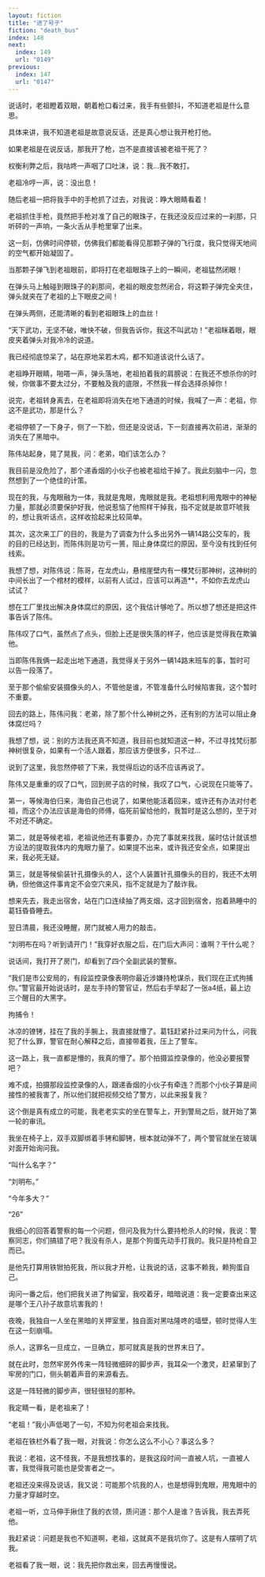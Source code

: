 ```yaml
---
layout: fiction
title: "进了号子"
fiction: "death_bus"
index: 148
next:
  index: 149
  url: "0149"
previous:
  index: 147
  url: "0147"
---
```

说话时，老祖瞪着双眼，朝着枪口看过来，我手有些颤抖，不知道老祖是什么意思。

具体来讲，我不知道老祖是故意说反话，还是真心想让我开枪打他。

如果老祖是在说反话，那我开了枪，岂不是直接该被老祖干死了？

权衡利弊之后，我咕咚一声咽了口吐沫，说：我...我不敢打。

老祖冷哼一声，说：没出息！

随后老祖一把将我手中的手枪抓了过去，对我说：睁大眼睛看着！

老祖抓住手枪，竟然把手枪对准了自己的眼珠子，在我还没反应过来的一刹那，只听砰的一声响，一条火舌从手枪里窜了出来。

这一刻，仿佛时间停顿，仿佛我们都能看得见那颗子弹的飞行度，我只觉得天地间的空气都开始凝固了。

当那颗子弹飞到老祖眼前，即将打在老祖眼珠子上的一瞬间，老祖猛然闭眼！

在弹头马上触碰到眼珠子的刹那间，老祖的眼皮忽然闭合，将这颗子弹完全夹住，弹头就夹在了老祖的上下眼皮之间！

在弹头两侧，还能清晰的看到老祖眼珠上的血丝！

“天下武功，无坚不破，唯快不破，但我告诉你，我这不叫武功！”老祖眯着眼，眼皮夹着弹头对我冷冷的说道。

我已经彻底惊呆了，站在原地呆若木鸡，都不知道该说什么话了。

老祖睁开眼睛，啪嗒一声，弹头落地，老祖拍着我的肩膀说：在我还不想杀你的时候，你做事不要太过分，不要触及我的底限，不然我一样会选择杀掉你！

说完，老祖转身离去，在老祖即将消失在地下通道的时候，我喊了一声：老祖，你这不是武功，那是什么？

老祖停顿了一下身子，侧了一下脸，但还是没说话，下一刻直接再次前进，渐渐的消失在了黑暗中。

陈伟站起身，晃了晃我，问：老弟，咱们该怎么办？

我目前是没危险了，那个递香烟的小伙子也被老祖给干掉了。我此刻脑中一闪，忽然想到了一个绝佳的计策。

现在的我，与鬼眼融为一体，我就是鬼眼，鬼眼就是我。老祖想利用鬼眼中的神秘力量，那就必须要保护好我，他说惹恼了他照样干掉我，指不定就是故意吓唬我的，想让我听话点，这样收拾起来比较简单。

其次，这次来工厂的目的，我是为了调查为什么多出另外一辆14路公交车的，我的目的已经达到，而陈伟则是功亏一篑，阻止身体腐烂的原因，至今没有找到任何线索。

我想了想，对陈伟说：陈哥，在龙虎山，悬棺崖壁内有一棵梵衍那神树，这神树的中间长出了一个棺材的模样，以前有人试过，应该可以再造**，不如你去龙虎山试试？

想在工厂里找出解决身体腐烂的原因，这个我估计够呛了。所以想了想还是把这件事告诉了陈伟。

陈伟叹了口气，虽然点了点头，但脸上还是很失落的样子，他应该是觉得我在欺骗他。

当即陈伟我俩一起走出地下通道，我觉得关于另外一辆14路末班车的事，暂时可以告一段落了。

至于那个偷偷安装摄像头的人，不管他是谁，不管准备什么时候陷害我，这个暂时不重要。

回去的路上，陈伟问我：老弟，除了那个什么神树之外，还有别的方法可以阻止身体腐烂吗？

我想了想，说：别的方法我还真不知道，我目前也就知道这一种，不过寻找梵衍那神树很复杂，如果有一个活人跟着，那应该方便很多，只不过...

说到了这里，我忽然停顿了下来，我觉得后边的话不应该再说了。

陈伟又是重重的叹了口气，回到房子店的时候，我叹了口气，心说现在只能等了。

第一，等候海伯归来，海伯自己也说了，如果他能活着回来，或许还有办法对付老祖，而这个办法应该是海伯的师傅，临死前留给他的，我暂时是这么想的，至于对不对还不确定。

第二，就是等候老祖，老祖说他还有事要办，办完了事就来找我，届时估计就该想方设法的提取我体内的鬼眼力量了。如果提不出来，或许我还安全点，如果提出来，我必死无疑。

第三，就是等候偷装针孔摄像头的人，这个人装置针孔摄像头的目的，我还不太明确，但他做这件事肯定不会空穴来风，指不定就是为了敲诈我。

想来先去，我走出宿舍，站在门口连续抽了两支烟，这才回到宿舍，抱着熟睡中的葛钰昏昏睡去。

翌日清晨，我还没睡醒，房门就被人用力的敲击。

“刘明布在吗？听到请开门！”我穿好衣服之后，在门后大声问：谁啊？干什么呢？

说话间，我打开了房门，却看到了四个全副武装的警察。

“我们是市公安局的，有段监控录像表明你最近涉嫌持枪谋杀，我们现在正式拘捕你。”警官最开始说话时，是左手持的警官证，然后右手举起了一张a4纸，最上边三个醒目的大黑字。

拘捕令！

冰凉的镣铐，挂在了我的手腕上，我直接就懵了。葛钰赶紧扑过来问为什么，问我犯了什么罪，警官在耐心解释之后，直接带着我，压上了警车。

这一路上，我一直都是懵的，我真的懵了。那个拍摄监控录像的，他没必要报警吧？

难不成，拍摄那段监控录像的人，跟递香烟的小伙子有牵连？而那个小伙子算是间接性的被我害了，所以他们就把视频交给了警方，以此来报复我？

这个倒是真有成立的可能，我老老实实的坐在警车上，开到警局之后，就开始了第一轮的审讯。

我坐在椅子上，双手双脚绑着手铐和脚铐，根本就动弹不了，两个警官就坐在玻璃对面开始询问我。

“叫什么名字？”

“刘明布。”

“今年多大？”

“26”

我细心的回答着警察的每一个问题，但问及我为什么要持枪杀人的时候，我说：警察同志，你们搞错了吧？我没有杀人，是那个狗蛋先动手打我的。我只是持枪自卫而已。

是他先打算用铁锨拍死我，所以我才开枪，让我说的话，这事不赖我，赖狗蛋自己。

询问一番之后，他们把我关进了拘留室，我咬着牙，暗暗说道：我一定要查出来这是哪个王八孙子故意坑害我的！

夜晚，我独自一人坐在黑暗的关押室里，独自面对黑咕隆咚的墙壁，顿时觉得人生在这一刻崩塌。

杀人，这罪名一旦成立，一旦确立，那可就真是我的世界末日了。

就在此时，忽然牢房外传来一阵轻微细碎的脚步声，我耳朵一个激灵，赶紧窜到了牢房的门口，侧头朝着声音的来源看去。

这是一阵轻微的脚步声，很轻很轻的那种。

我定睛一看，是老祖来了！

“老祖！”我小声低喝了一句，不知为何老祖会来找我。

老祖在铁栏外看了我一眼，对我说：你怎么这么不小心？事这么多？

我说：老祖，这不怪我，不是我想找事的，是我这段时间一直被人坑，一直被人害，我觉得我可能也是受害者之一。

老祖还没来得及说话，我又说：可能那个坑我的人，也是想得到鬼眼，用鬼眼中的力量才穿越时空。

老祖一听，立马伸手揪住了我的衣领，质问道：那个人是谁？告诉我，我去弄死他。

我赶紧说：问题是我也不知道啊，老祖，这就真不是我坑你了。这是有人摆明了坑我。

老祖看了我一眼，说：我先把你救出来，回去再慢慢说。